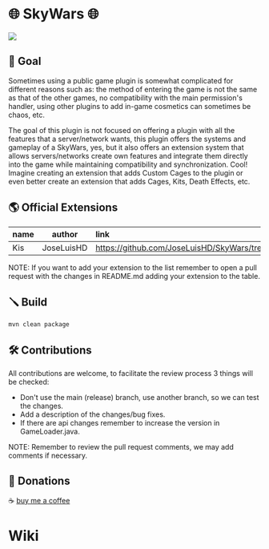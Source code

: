 # 🌐 SkyWars 🌐
<img src="https://i.imgur.com/qePJvtU.png">

## 🧪 Goal
Sometimes using a public game plugin is somewhat complicated for different reasons such as: the method of entering the game is not the same as that of the other games, no compatibility with the main permission's handler, using other plugins to add in-game cosmetics can sometimes be chaos, etc.</br>

The goal of this plugin is not focused on offering a plugin with all the features that a server/network wants, this plugin offers the systems and gameplay of a SkyWars, yes, but it also offers an extension system that allows servers/networks create own features and integrate them directly into the game while maintaining compatibility and synchronization. Cool! Imagine creating an extension that adds Custom Cages to the plugin or even better create an extension that adds Cages, Kits, Death Effects, etc.

## 🌎 Official Extensions
| name  |   author   | link                                                                     |
|:------|:----------:|:-------------------------------------------------------------------------|
| Kis   | JoseLuisHD | https://github.com/JoseLuisHD/SkyWars/tree/release/example/KitsExtension |

NOTE: If you want to add your extension to the list remember to open a pull request with the changes in README.md adding your extension to the table.

## 🪛 Build
```
mvn clean package
```

## 🛠 Contributions
All contributions are welcome, to facilitate the review process 3 things will be checked:<br>
- Don't use the main (release) branch, use another branch, so we can test the changes.
- Add a description of the changes/bug fixes.
- If there are api changes remember to increase the version in GameLoader.java.

NOTE: Remember to review the pull request comments, we may add comments if necessary.

## 💓 Donations
☕ <a href="https://www.buymeacoffee.com/joseluishd">buy me a coffee</a>

# Wiki